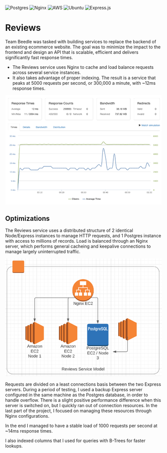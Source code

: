 ![Postgres](https://img.shields.io/badge/postgres-%23316192.svg?style=for-the-badge&logo=postgresql&logoColor=white)
![Nginx](https://img.shields.io/badge/nginx-%23009639.svg?style=for-the-badge&logo=nginx&logoColor=white)
![AWS](https://img.shields.io/badge/AWS-%23FF9900.svg?style=for-the-badge&logo=amazon-aws&logoColor=white)
![Ubuntu](https://img.shields.io/badge/Ubuntu-E95420?style=for-the-badge&logo=ubuntu&logoColor=white)
![Express.js](https://img.shields.io/badge/express.js-%23404d59.svg?style=for-the-badge&logo=express&logoColor=%2361DAFB)


# Reviews

Team Beedle was tasked with building services to replace the backend of an existing ecommerce website. The goal was to minimize the impact to the frontend and design an API that is scalable, efficient and delivers significantly fast response times. 
- The Reviews service uses Nginx to cache and load balance requests across several service instances. 
- It also takes advantage of proper indexing. The result is a service that peaks at 5000 requests per second, or 300,000 a minute, with ~12ms response times.

![loader1](https://github.com/team-beedle/reviews/blob/main/images/loader1.png?raw=true)

## Optimizations

The Reviews service uses a distributed structure of 2 identical Node/Express instances to manage HTTP requests, and 1 Postgres instance with access to millions of records. Load is balanced through an Nginx server, which performs general cacheing and keepalive connections to manage largely uninterrupted traffic.

![lucid](https://github.com/team-beedle/reviews/blob/main/images/lucid.png?raw=true)

Requests are divided on a least connections basis between the two Express servers. During a period of testing, I used a backup Express server configured in the same machine as the Postgres database, in order to handle overflow. There is a slight positive performance difference when this server is switched on, but I quickly ran out of connection resources. In the last part of the project, I focused on managing these resources through Nginx configurations.

In the end I managed to have a stable load of 1000 requests per second at ~14ms response times.

I also indexed columns that I used for queries with B-Trees for faster lookups.

